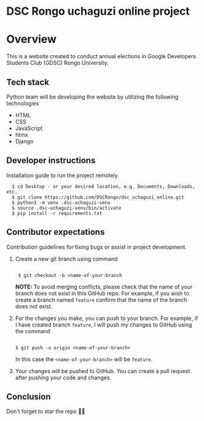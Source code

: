 # DSC Rongo uchaguzi online project


# Overview
This is a website created to conduct annual elections in Google Developers Students Club (GDSC) Rongo University.

## Tech stack
Python team will be developing the website by utilizing the following technologies
- HTML
- CSS
- JavaScript
- htmx
- Django

## Developer instructions
Installation guide to run the project remotely.
```(bash)
  $ cd Desktop - or your desired location, e.g. Documents, Downloads, etc.
  $ git clone https://github.com/DSCRongo/dsc_uchaguzi_online.git
  $ python3 -m venv .dsc-uchaguzi-venv
  $ source .dsc-uchaguzi-venv/bin/activate
  $ pip install -r requirements.txt
```

## Contributor expectations
Contribution guidelines for fixing bugs or assist in project development.

1. Create a new git branch using command
    ```(bash)
    
     $ git checkout -b <name-of-your-branch
    
     ```
    **NOTE:** To avoid merging conflicts, please check that the name of your branch does not exist in this GitHub repo. For example, if you wish to create a branch named `feature` confirm that the name of the branch does not exist.
2. For the changes you make, you can push to your branch. For example, if I have created branch `feature`, I will push my changes to GitHub using the command
   
   ```(bash)
   
   $ git push -u origin <name-of-your-branch>
   
   ```
   
   In this case the `<name-of-your-branch>` will be `feature`.
   
3. Your changes will be pushed to GitHub. You can create a pull request after pushing your code and changes.

## Conclusion
Don't forget to star the repo 🌟😉
